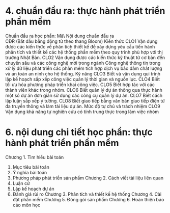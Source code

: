 # 4. chuẩn đầu ra: thực hành phát triển phần mềm
Chuẩn đầu ra học phần: Mã\ Nội dung chuẩn đầu ra\
CĐR (Bắt đầu bằng động từ theo thang Bloom) Kiến thức
CLO1 Vận dụng được các kiến thức về phân tích thiết kế để xây dựng yêu cầu tiến hành phân tích và thiết kế các hệ thống phần mềm theo quy trình phù hợp với thị trường Nhật Bản.
CLO2 Vận dụng được các kiến thức kỹ thuật từ cơ bản đến chuyên sâu và các công nghệ mới trong ngành Công nghệ thông tin trong xử lý dữ liệu phát triển các phần mềm tích hợp dịch vụ bảo đảm chất lượng và an toàn an ninh cho hệ thống.
Kỹ năng
CLO3 Biết và vận dụng qui trình lập kế hoạch sắp xếp công việc quản lý thời gian và nguồn lực.
CLO4 Biết tối ưu hóa phương pháp triển khai công việc.
CLO5 Biết hợp tác với các thành viên khác trong nhóm.
CLO6 Biết quản lý dự án thông qua thực hành một số dự án đơn giản sử dụng các công cụ quản lý dự án.
CLO7 Biết cách lập luận sắp xếp ý tưởng.
CLO8 Biết giao tiếp bằng văn bản giao tiếp điện tử đa truyền thông và làm tài liệu dự án. Mức độ tự chủ và trách nhiệm CLO9 Vận dụng khả năng tự nghiên cứu có tính trung thực trong làm việc nhóm
# 6. nội dung chi tiết học phần: thực hành phát triển phần mềm
Chương 1. Tìm hiểu bài toán
1. Mục tiêu bài toán
2. Ý nghĩa bài toán
3. Phương pháp phát triển sản phẩm
Chương 2. Cách viết tài liệu liên quan
1. Luận cứ
2. Lập kế hoạch dự án
3. Đánh giá rủi ro
Chương 3. Phân tích và thiết kế hệ thống
Chương 4. Cài đặt phần mềm
Chương 5. Đóng gói sản phẩm
Chương 6. Hoàn thiện báo cáo môn học
